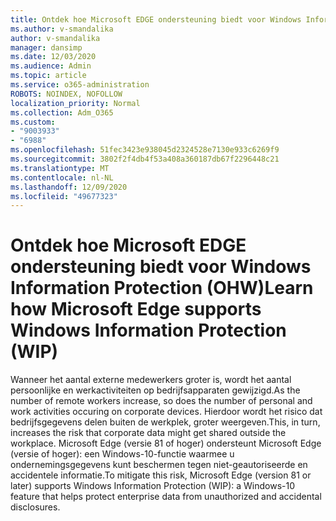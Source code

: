 ```yaml
---
title: Ontdek hoe Microsoft EDGE ondersteuning biedt voor Windows Information Protection (OHW)
ms.author: v-smandalika
author: v-smandalika
manager: dansimp
ms.date: 12/03/2020
ms.audience: Admin
ms.topic: article
ms.service: o365-administration
ROBOTS: NOINDEX, NOFOLLOW
localization_priority: Normal
ms.collection: Adm_O365
ms.custom:
- "9003933"
- "6988"
ms.openlocfilehash: 51fec3423e938045d2324528e7130e933c6269f9
ms.sourcegitcommit: 3802f2f4db4f53a408a360187db67f2296448c21
ms.translationtype: MT
ms.contentlocale: nl-NL
ms.lasthandoff: 12/09/2020
ms.locfileid: "49677323"
---
```

# <a name="learn-how-microsoft-edge-supports-windows-information-protection-wip"></a><span data-ttu-id="5f526-102">Ontdek hoe Microsoft EDGE ondersteuning biedt voor Windows Information Protection (OHW)</span><span class="sxs-lookup"><span data-stu-id="5f526-102">Learn how Microsoft Edge supports Windows Information Protection (WIP)</span></span>

<span data-ttu-id="5f526-103">Wanneer het aantal externe medewerkers groter is, wordt het aantal persoonlijke en werkactiviteiten op bedrijfsapparaten gewijzigd.</span><span class="sxs-lookup"><span data-stu-id="5f526-103">As the number of remote workers increase, so does the number of personal and work activities occuring on corporate devices.</span></span> <span data-ttu-id="5f526-104">Hierdoor wordt het risico dat bedrijfsgegevens delen buiten de werkplek, groter weergeven.</span><span class="sxs-lookup"><span data-stu-id="5f526-104">This, in turn, increases the risk that corporate data might get shared outside the workplace.</span></span> <span data-ttu-id="5f526-105">Microsoft Edge (versie 81 of hoger) ondersteunt Microsoft Edge (versie of hoger): een Windows-10-functie waarmee u ondernemingsgegevens kunt beschermen tegen niet-geautoriseerde en accidentele informatie.</span><span class="sxs-lookup"><span data-stu-id="5f526-105">To mitigate this risk, Microsoft Edge (version 81 or later) supports Windows Information Protection (WIP): a Windows-10 feature that helps protect enterprise data from unauthorized and accidental disclosures.</span></span>
